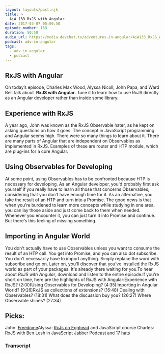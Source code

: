 ```yaml
---
layout: layouts/post.njk
title: >
  AiA 133 RxJS with Angular
date: 2017-03-07 05:00:58
episode_number: 133
duration: 50:50
audio_url: https://media.devchat.tv/adventures-in-angular/AiA133_RxJS_with_Angular.mp3
podcast: adv-in-angular
tags:
  - adv_in_angular
  - podcast
---
```


## **RxJS with Angular**

On today’s episode, Charles Max Wood, Alyssa Nicoll, John Papa, and Ward Bell talk about&nbsp; **RxJS with Angular**. Tune it to learn how to use RxJS directly as an Angular developer rather than inside some library.

## **Experience with RxJS**

A year ago, John was known as the RxJS Observable hater, as he kept on asking questions on how it goes. The concept in JavaScript programming and Angular seems high. There were so many things to learn about it. There are many parts of Angular that are independent on Observables as implemented in RxJS. Examples of these are router and HTP module, which are plug-ins for a core Angular.

## **Using Observables for Developing**

At some point, using Observables has to be confronted because HTP is necessary for developing. As an Angular developer, you'd probably first ask yourself if you really have to learn all those that concerns Observables, considering that you don't have enough time for it. As an alternative, you take the result of an HTP and turn into a Promise. The good news is that when you're burdened to learn more concepts while studying in one area, you can lay those aside and just come back to them when needed. Whenever you encounter it, you can just turn it into Promise and continue. But there's this feeling of missing something.

## **Importing in Angular World**

You don't actually have to use Observables unless you want to consume the result of an HTP call. You get into Promise, and you can also dot subscribe. You don't necessarily have to import anything. Simply replace the word with subscribe and go on. Later on, you'll discover that you've installed the RxJS world as part of your packages. It's already there waiting for you.To hear about&nbsp;_RxJS with Angular_, download and listen to the entire episode.If you’re short on time, here are the highlights of RxJS with Angular:Experience with RxJS? (2:00)Using Observables for Developing? (4:35)Importing in Angular World? (9:26)RxJS as collections of extensions? (16:48) Dealing with Observables? (18:31) What does the discussion buy you? (26:27) Where Observable shines? (27:34)

## **Picks:**

John: [Freedome](https://itunes.apple.com/ph/app/f-secure-freedome-vpn/id771791010?mt=8)Alyssa: [RxJs on Egghead](https://egghead.io/)&nbsp;and JavaScript course Charles: RxJS with Ben Lesh in JavaScript Jabber Podcast and&nbsp;[17 hats](https://www.17hats.com/)

### Transcript
